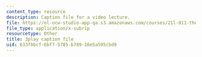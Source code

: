 ```yaml
---
content_type: resource
description: Caption file for a video lecture.
file: https://ol-ocw-studio-app-qa.s3.amazonaws.com/courses/21l-011-the-film-experience-fall-2013/633fbbcf6bf75705b78916e5a595cbd9_wAojFJTmsxE.vtt
file_type: application/x-subrip
resourcetype: Other
title: 3play caption file
uid: 633fbbcf-6bf7-5705-b789-16e5a595cbd9
---
```

